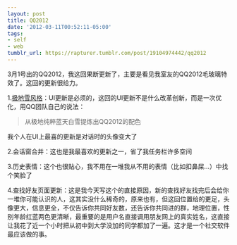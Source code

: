 ```yaml
---
layout: post
title: QQ2012
date: '2012-03-11T00:52:11-05:00'
tags:
- self
- web
tumblr_url: https://rapturer.tumblr.com/post/19104974442/qq2012
---
```

3月1号出的QQ2012，我这回果断更新了，主要是看见我室友的QQ2012毛玻璃特效了。这回的更新很给力。

1.[极地雪风格](http://cdc.tencent.com/?p=5292)：UI更新是必须的，这回的UI更新不是什么改革创新，而是一次优化，用QQ团队自己的说法：

> 从极地纯粹蓝天白雪提炼出QQ2012的配色

我个人在UI上最喜的更新是对话时的头像变大了

2.会话窗合并：这也是我最喜欢的更新之一，省了我任务栏许多空间

3.历史表情：这个也很贴心，我不用在一堆我从不用的表情（比如扣鼻屎…）中找个笑脸了

4.查找好友页面更新：这是我今天写这个的直接原因，新的查找好友找完后会给你一堆你可能认识的人，这其实没什么稀奇的，原来也有，但这回位置给的更足，头像更大，信息更全，不仅告诉你共同好友数，还告诉你共同进的群，地理位置，性别年龄红蓝两色更清晰，最重要的是用户名直接调用朋友网上的真实姓名，这直接让我花了近一个小时把从初中到大学没加的同学都加了一遍。这才是一个社交软件最应该做的事。

